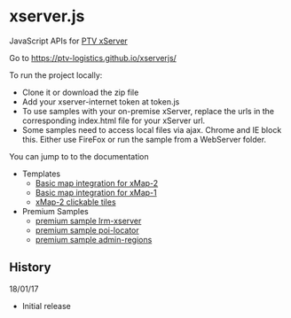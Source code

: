 xserver.js
==========

JavaScript APIs for [PTV xServer](http://xserver.ptvgroup.com/home/ptv-xserver-en/)

Go to https://ptv-logistics.github.io/xserverjs/ 

To run the project locally:
* Clone it or download the zip file
* Add your xserver-internet token at token.js
* To use samples with your on-premise xServer, replace the urls in the corresponding index.html file for your xServer url.
* Some samples need to access local files via ajax. Chrome and IE block this. Either use FireFox or run the sample from a WebServer folder.

You can jump to to the documentation
* Templates
  * [Basic map integration for xMap-2](https://github.com/ptv-logistics/xserverjs/blob/master/boilerplate/)
  * [Basic map integration for xMap-1](https://github.com/ptv-logistics/xserverjs/blob/master/boilerplate/xmap-1/)
  * [xMap-2 clickable tiles](https://github.com/ptv-logistics/xserverjs/tree/master/leaflet-xserver/)
* Premium Samples
  * [premium sample lrm-xserver](https://github.com/ptv-logistics/xserverjs/tree/master/premium-samples/lrm-xserver/)
  * [premium sample poi-locator](https://github.com/ptv-logistics/xserverjs/tree/master/premium-samples/poi-locator/)
  * [premium sample admin-regions](https://github.com/ptv-logistics/xserverjs/tree/master/premium-samples/admin-regions/)

History 
-------

18/01/17
* Initial release
